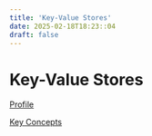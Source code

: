 ```yaml
---
title: 'Key-Value Stores'
date: 2025-02-18T18:23::04
draft: false
---
```


# Key-Value Stores

[Profile](Key-Value%20Stores%202b8953b50b5e4451b53a56a2b1e154d0/Profile%20a9a473f74a044b3cba2e5d012ae5c7f6.md)

[Key Concepts](Key-Value%20Stores%202b8953b50b5e4451b53a56a2b1e154d0/Key%20Concepts%20761f7fb80a8448288287c5af4c4814fe.md)
